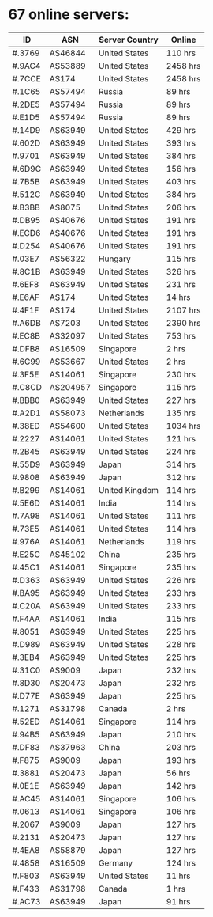 # 67 online servers:

| ID | ASN | Server Country | Online |
| ------ | ------ | ------ | ------ |
| #.3769 | AS46844 | United States | 110 hrs |
| #.9AC4 | AS53889 | United States | 2458 hrs |
| #.7CCE | AS174 | United States | 2458 hrs |
| #.1C65 | AS57494 | Russia | 89 hrs |
| #.2DE5 | AS57494 | Russia | 89 hrs |
| #.E1D5 | AS57494 | Russia | 89 hrs |
| #.14D9 | AS63949 | United States | 429 hrs |
| #.602D | AS63949 | United States | 393 hrs |
| #.9701 | AS63949 | United States | 384 hrs |
| #.6D9C | AS63949 | United States | 156 hrs |
| #.7B5B | AS63949 | United States | 403 hrs |
| #.512C | AS63949 | United States | 384 hrs |
| #.B3BB | AS8075 | United States | 206 hrs |
| #.DB95 | AS40676 | United States | 191 hrs |
| #.ECD6 | AS40676 | United States | 191 hrs |
| #.D254 | AS40676 | United States | 191 hrs |
| #.03E7 | AS56322 | Hungary | 115 hrs |
| #.8C1B | AS63949 | United States | 326 hrs |
| #.6EF8 | AS63949 | United States | 231 hrs |
| #.E6AF | AS174 | United States | 14 hrs |
| #.4F1F | AS174 | United States | 2107 hrs |
| #.A6DB | AS7203 | United States | 2390 hrs |
| #.EC8B | AS32097 | United States | 753 hrs |
| #.DFB8 | AS16509 | Singapore | 2 hrs |
| #.6C99 | AS53667 | United States | 2 hrs |
| #.3F5E | AS14061 | Singapore | 230 hrs |
| #.C8CD | AS204957 | Singapore | 115 hrs |
| #.BBB0 | AS63949 | United States | 227 hrs |
| #.A2D1 | AS58073 | Netherlands | 135 hrs |
| #.38ED | AS54600 | United States | 1034 hrs |
| #.2227 | AS14061 | United States | 121 hrs |
| #.2B45 | AS63949 | United States | 224 hrs |
| #.55D9 | AS63949 | Japan | 314 hrs |
| #.9808 | AS63949 | Japan | 312 hrs |
| #.B299 | AS14061 | United Kingdom | 114 hrs |
| #.5E6D | AS14061 | India | 114 hrs |
| #.7A98 | AS14061 | United States | 111 hrs |
| #.73E5 | AS14061 | United States | 114 hrs |
| #.976A | AS14061 | Netherlands | 119 hrs |
| #.E25C | AS45102 | China | 235 hrs |
| #.45C1 | AS14061 | Singapore | 235 hrs |
| #.D363 | AS63949 | United States | 226 hrs |
| #.BA95 | AS63949 | United States | 233 hrs |
| #.C20A | AS63949 | United States | 233 hrs |
| #.F4AA | AS14061 | India | 115 hrs |
| #.8051 | AS63949 | United States | 225 hrs |
| #.D989 | AS63949 | United States | 228 hrs |
| #.3EB4 | AS63949 | United States | 225 hrs |
| #.31C0 | AS9009 | Japan | 232 hrs |
| #.8D30 | AS20473 | Japan | 232 hrs |
| #.D77E | AS63949 | Japan | 225 hrs |
| #.1271 | AS31798 | Canada | 2 hrs |
| #.52ED | AS14061 | Singapore | 114 hrs |
| #.94B5 | AS63949 | Japan | 210 hrs |
| #.DF83 | AS37963 | China | 203 hrs |
| #.F875 | AS9009 | Japan | 193 hrs |
| #.3881 | AS20473 | Japan | 56 hrs |
| #.0E1E | AS63949 | Japan | 142 hrs |
| #.AC45 | AS14061 | Singapore | 106 hrs |
| #.0613 | AS14061 | Singapore | 106 hrs |
| #.2067 | AS9009 | Japan | 127 hrs |
| #.2131 | AS20473 | Japan | 127 hrs |
| #.4EA8 | AS58879 | Japan | 127 hrs |
| #.4858 | AS16509 | Germany | 124 hrs |
| #.F803 | AS63949 | United States | 11 hrs |
| #.F433 | AS31798 | Canada | 1 hrs |
| #.AC73 | AS63949 | Japan | 91 hrs |

